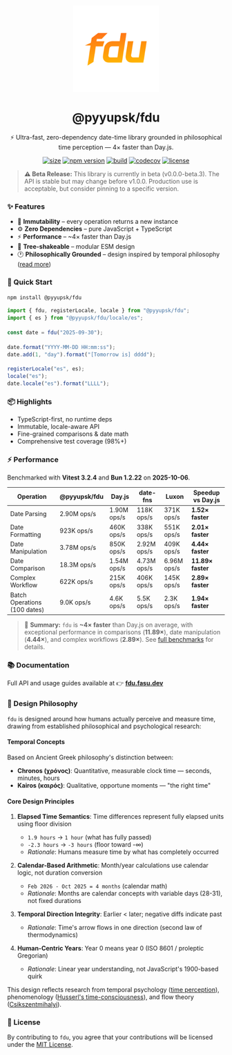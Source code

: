 <div align="center">
  <img src=".github/assets/logos/fdu.svg" alt="fdu logo" width="200" />
  <h1>@pyyupsk/fdu</h1>
  <p>⚡ Ultra-fast, zero-dependency date-time library grounded in philosophical time perception — 4× faster than Day.js.</p>

[![size](https://img.shields.io/bundlephobia/minzip/@pyyupsk/fdu?style=flat-square&color=ff8a0f&labelColor=2b2b2b)](https://bundlephobia.com/result?p=@pyyupsk/fdu)
[![npm version](https://img.shields.io/npm/v/@pyyupsk/fdu?style=flat-square&color=ff8a0f&labelColor=2b2b2b)](https://www.npmjs.com/package/@pyyupsk/fdu)
[![build](https://img.shields.io/github/actions/workflow/status/pyyupsk/fdu/test.yml?style=flat-square&color=ff8a0f&labelColor=2b2b2b)](https://github.com/pyyupsk/fdu/actions/workflows/test.yml)
[![codecov](https://img.shields.io/codecov/c/github/pyyupsk/fdu?style=flat-square&token=499EIXGPB0&color=ff8a0f&labelColor=2b2b2b)](https://codecov.io/gh/pyyupsk/fdu)
[![license](https://img.shields.io/npm/l/@pyyupsk/fdu?style=flat-square&color=ff8a0f&labelColor=2b2b2b)](LICENSE)

</div>

> **⚠️ Beta Release:** This library is currently in beta (v0.0.0-beta.3). The API is stable but may change before v1.0.0. Production use is acceptable, but consider pinning to a specific version.

### ✨ Features

- 🧭 **Immutability** – every operation returns a new instance
- ⚙️ **Zero Dependencies** – pure JavaScript + TypeScript
- ⚡ **Performance** – ~4× faster than Day.js
- 🧩 **Tree-shakeable** – modular ESM design
- 🕐 **Philosophically Grounded** – design inspired by temporal philosophy ([read more](https://fdu.fasu.dev/docs/philosophy))

### 🚀 Quick Start

```bash
npm install @pyyupsk/fdu
```

```ts
import { fdu, registerLocale, locale } from "@pyyupsk/fdu";
import { es } from "@pyyupsk/fdu/locale/es";

const date = fdu("2025-09-30");

date.format("YYYY-MM-DD HH:mm:ss");
date.add(1, "day").format("[Tomorrow is] dddd");

registerLocale("es", es);
locale("es");
date.locale("es").format("LLLL");
```

### 📦 Highlights

- TypeScript-first, no runtime deps
- Immutable, locale-aware API
- Fine-grained comparisons & date math
- Comprehensive test coverage (98%+)

### ⚡ Performance

Benchmarked with **Vitest 3.2.4** and **Bun 1.2.22** on **2025-10-06**.

| Operation                    | @pyyupsk/fdu | Day.js      | date-fns    | Luxon       | Speedup vs Day.js |
| ---------------------------- | ------------ | ----------- | ----------- | ----------- | ----------------- |
| Date Parsing                 | 2.90M ops/s  | 1.90M ops/s | 118K ops/s  | 371K ops/s  | **1.52× faster**  |
| Date Formatting              | 923K ops/s   | 460K ops/s  | 338K ops/s  | 551K ops/s  | **2.01× faster**  |
| Date Manipulation            | 3.78M ops/s  | 850K ops/s  | 2.92M ops/s | 409K ops/s  | **4.44× faster**  |
| Date Comparison              | 18.3M ops/s  | 1.54M ops/s | 4.73M ops/s | 6.96M ops/s | **11.89× faster** |
| Complex Workflow             | 622K ops/s   | 215K ops/s  | 406K ops/s  | 145K ops/s  | **2.89× faster**  |
| Batch Operations (100 dates) | 9.0K ops/s   | 4.6K ops/s  | 5.5K ops/s  | 2.3K ops/s  | **1.94× faster**  |

> 🧪 **Summary:** `fdu` is **~4× faster** than Day.js on average, with exceptional performance in comparisons (**11.89×**), date manipulation (**4.44×**), and complex workflows (**2.89×**). See [full benchmarks](https://fdu.fasu.dev/docs/benchmarks) for details.

### 📚 Documentation

Full API and usage guides available at
👉 **[fdu.fasu.dev](https://fdu.fasu.dev)**

### 🎯 Design Philosophy

`fdu` is designed around how humans actually perceive and measure time, drawing from established philosophical and psychological research:

#### Temporal Concepts

Based on Ancient Greek philosophy's distinction between:

- **Chronos (χρόνος)**: Quantitative, measurable clock time — seconds, minutes, hours
- **Kairos (καιρός)**: Qualitative, opportune moments — "the right time"

#### Core Design Principles

1. **Elapsed Time Semantics**: Time differences represent fully elapsed units using floor division
   - `1.9 hours` → `1 hour` (what has fully passed)
   - `-2.3 hours` → `-3 hours` (floor toward -∞)
   - _Rationale_: Humans measure time by what has completely occurred

2. **Calendar-Based Arithmetic**: Month/year calculations use calendar logic, not duration conversion
   - `Feb 2026 - Oct 2025 = 4 months` (calendar math)
   - _Rationale_: Months are calendar concepts with variable days (28-31), not fixed durations

3. **Temporal Direction Integrity**: Earlier < later; negative diffs indicate past
   - _Rationale_: Time's arrow flows in one direction (second law of thermodynamics)

4. **Human-Centric Years**: Year 0 means year 0 (ISO 8601 / proleptic Gregorian)
   - _Rationale_: Linear year understanding, not JavaScript's 1900-based quirk

This design reflects research from temporal psychology ([time perception](https://plato.stanford.edu/entries/time-experience/)), phenomenology ([Husserl's time-consciousness](https://iep.utm.edu/phe-time/)), and flow theory ([Csikszentmihalyi](<https://en.wikipedia.org/wiki/Flow_(psychology)>)).

### 🪪 License

By contributing to `fdu`, you agree that your contributions will be licensed under the [MIT License](LICENSE).

